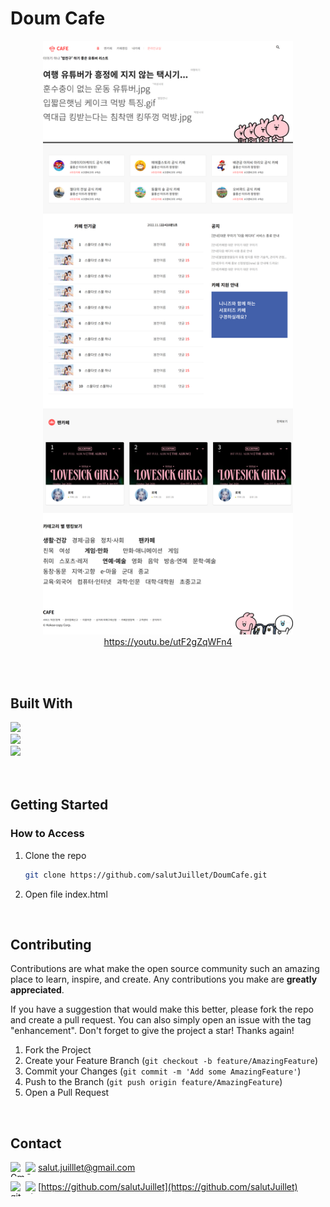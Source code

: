 <!--
# Doum Cafe
    [![Top Langs](https://github-readme-stats.vercel.app/api/top-langs/?username=salutJuillet&layout=compact)](https://github.com/salutJuillet/DoumCafe)
-->


<!-- ABOUT THE PROJECT -->
# Doum Cafe

<div align="center">
  <img src="images/preview.png" width="400px"/> <br/>
  <a href="https://youtu.be/utF2gZqWFn4" target="_blank">https://youtu.be/utF2gZqWFn4</a>
</div>

<br/><br/>



## Built With

[<img src="https://img.shields.io/badge/HTML-E34F26?style=flat-square&logo=html5&logoColor=white"/>][html-url]  
[<img src="https://img.shields.io/badge/CSS-1572B6?style=flat-square&logo=css3&logoColor=white"/>][css-url]  
[<img src="https://img.shields.io/badge/javascript-F7DF1E?style=flat-square&logo=javascript&logoColor=white"/>][javascript-url]  
<br/><br/>



<!-- GETTING STARTED -->
## Getting Started

### How to Access

1. Clone the repo
   ```sh
   git clone https://github.com/salutJuillet/DoumCafe.git
   ```
2. Open file index.html
   
<br/>



<!-- USAGE EXAMPLES -->
<!--
	# Usage
	Use this space to show useful examples of how a project can be used. Additional screenshots, code examples and demos work well in this space. You may also link to more resources.
-->



<!-- CONTRIBUTING -->
## Contributing

Contributions are what make the open source community such an amazing place to learn, inspire, and create. Any contributions you make are **greatly appreciated**.

If you have a suggestion that would make this better, please fork the repo and create a pull request. You can also simply open an issue with the tag "enhancement".
Don't forget to give the project a star! Thanks again!

1. Fork the Project
2. Create your Feature Branch (`git checkout -b feature/AmazingFeature`)
3. Commit your Changes (`git commit -m 'Add some AmazingFeature'`)
4. Push to the Branch (`git push origin feature/AmazingFeature`)
5. Open a Pull Request
<br/>



<!-- CONTACT -->
## Contact

<img src="https://raw.githubusercontent.com/simple-icons/simple-icons/develop/icons/gmail.svg#gh-light-mode-only" alt="Gmail" align=left width=24 height=24><img src="https://raw.githubusercontent.com/simple-icons/simple-icons/develop/icons/gmail.svg#gh-dark-mode-only" alt="Gmail" align=left width=20 height=20> salut.juilllet@gmail.com


<img src="https://raw.githubusercontent.com/simple-icons/simple-icons/develop/icons/github.svg#gh-light-mode-only" alt="gitHub" align=left width=24 height=24><img src="https://raw.githubusercontent.com/simple-icons/simple-icons/develop/icons/github.svg#gh-dark-mode-only" alt="gitHub" align=left width=20 height=20> [https://github.com/salutJuillet](https://github.com/salutJuillet)




<!-- MARKDOWN LINKS & IMAGES -->
<!-- https://www.markdownguide.org/basic-syntax/#reference-style-links -->
[html-url]: https://www.w3.org/
[css-url]: https://www.w3.org/Style/CSS/#specs
[javascript-url]: https://www.ecma-international.org/
